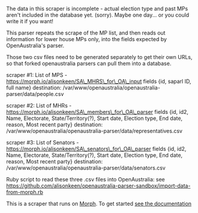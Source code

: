 
The data in this scraper is incomplete - actual election type and past MPs aren't included in the database yet. (sorry). Maybe one day... or you could write it if you want! 

This parser repeats the scrape of the MP list, and then reads out information for lower house MPs only, into the fields expected by OpenAustralia's parser.

Those two csv files need to be generated separately to get their own URLs, so that forked openaustralia parsers can pull them into a database. 

scraper #1: List of MPS - https://morph.io/alisonkeen/SA\_MHRS\_for\_OA\_input
fields {id, saparl ID, full name}
destination: /var/www/openaustralia/openaustralia-parser/data/people.csv

scraper #2: List of MHRs - https://morph.io/alisonkeen/SA\_members\_for\_OA\_parser
fields {id, id2, Name, Electorate, State/Territory(?), Start date, Election type, End date, reason, Most recent party}
destination: /var/www/openaustralia/openaustralia-parser/data/representatives.csv

scraper #3: List of Senators - https://morph.io/alisonkeen/SA\_senators\_for\_OA\_parser
fields {id, id2, Name, Electorate, State/Territory(?), Start date, Election type, End date, reason, Most recent party}
destination: /var/www/openaustralia/openaustralia-parser/data/senators.csv

Ruby script to read these three .csv files into OpenAustralia: see https://github.com/alisonkeen/openaustralia-parser-sandbox/import-data-from-morph.rb


This is a scraper that runs on [Morph](https://morph.io). To get started [see the documentation](https://morph.io/documentation)
